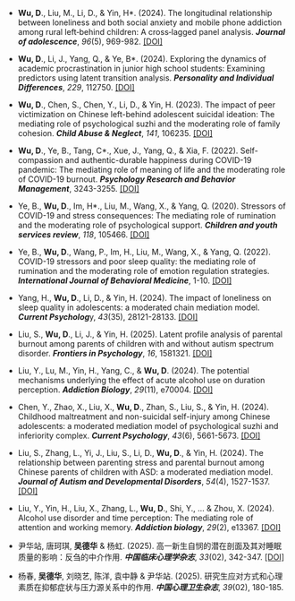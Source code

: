 - <strong>Wu, D</strong>., Liu, M., Li, D., & Yin, H*. (2024). The longitudinal relationship between loneliness and both social anxiety and mobile phone addiction among rural left‐behind children: A cross‐lagged panel analysis. <strong><em>Journal of adolescence</em></strong>, <em>96</em>(5), 969-982. [[DOI]](https://doi.org/10.1002/jad.12309)

- <strong>Wu, D</strong>., Li, J., Yang, Q., & Ye, B*. (2024). Exploring the dynamics of academic procrastination in junior high school students: Examining predictors using latent transition analysis. <strong><em>Personality and Individual Differences</em></strong>, <em>229</em>, 112750. [[DOI]](https://doi.org/10.1016/j.paid.2024.112750)

- <strong>Wu, D</strong>., Chen, S., Chen, Y., Li, D., & Yin, H. (2023). The impact of peer victimization on Chinese left-behind adolescent suicidal ideation: The mediating role of psychological suzhi and the moderating role of family cohesion. <strong><em>Child Abuse & Neglect</em></strong>, <em>141</em>, 106235. [[DOI]](https://doi.org/10.1016/j.chiabu.2023.106235)

- <strong>Wu, D</strong>., Ye, B., Tang, C*., Xue, J., Yang, Q., & Xia, F. (2022). Self-compassion and authentic-durable happiness during COVID-19 pandemic: The mediating role of meaning of life and the moderating role of COVID-19 burnout. <strong><em>Psychology Research and Behavior Management</em></strong>, 3243-3255. [[DOI]](https://doi.org/10.2147/PRBM.S380874)

- Ye, B., <strong>Wu, D</strong>., Im, H*., Liu, M., Wang, X., & Yang, Q. (2020). Stressors of COVID-19 and stress consequences: The mediating role of rumination and the moderating role of psychological support. <strong><em>Children and youth services review</em></strong>, <em>118</em>, 105466. [[DOI]](https://doi.org/10.1016/j.childyouth.2020.105466)

- Ye, B., <strong>Wu, D</strong>., Wang, P., Im, H., Liu, M., Wang, X., & Yang, Q. (2022). COVID-19 stressors and poor sleep quality: the mediating role of rumination and the moderating role of emotion regulation strategies. <strong><em>International Journal of Behavioral Medicine</em></strong>, 1-10. [[DOI]](https://doi.org/10.1007/s12529-021-10026-w)

- Yang, H., <strong>Wu, D</strong>., Li, D., & Yin, H. (2024). The impact of loneliness on sleep quality in adolescents: a moderated chain mediation model. <strong><em>Current Psycholog</em></strong>y, <em>43</em>(35), 28121-28133. [[DOI]](https://doi.org/10.1007/s12144-024-06411-9)

- Liu, S., <strong>Wu, D</strong>., Li, J., & Yin, H. (2025). Latent profile analysis of parental burnout among parents of children with and without autism spectrum disorder. <strong><em>Frontiers in Psychology</em></strong>, <em>16</em>, 1581321. [[DOI]](https://doi.org/10.3389/fpsyg.2025.1581321)

- Liu, Y., Lu, M., Yin, H., Yang, C., & <strong>Wu, D</strong>. (2024). The potential mechanisms underlying the effect of acute alcohol use on duration perception. <strong><em>Addiction Biology</em></strong>, <em>29</em>(11), e70004. [[DOI]](https://doi.org/10.1111/adb.70004)

- Chen, Y., Zhao, X., Liu, X., <strong>Wu, D</strong>., Zhan, S., Liu, S., & Yin, H. (2024). Childhood maltreatment and non-suicidal self-injury among Chinese adolescents: a moderated mediation model of psychological suzhi and inferiority complex. <strong><em>Current Psychology</em></strong>, <em>43</em>(6), 5661-5673. [[DOI]](https://doi.org/10.1007/s12144-023-04771-2)

- Liu, S., Zhang, L., Yi, J., Liu, S., Li, D., <strong>Wu, D</strong>., & Yin, H. (2024). The relationship between parenting stress and parental burnout among Chinese parents of children with ASD: a moderated mediation model. <strong><em>Journal of Autism and Developmental Disorders</em></strong>, <em>54</em>(4), 1527-1537. [[DOI]](https://doi.org/10.1007/s10803-022-05854-y)

- Liu, Y., Yin, H., Liu, X., Zhang, L., <strong>Wu, D</strong>., Shi, Y., ... & Zhou, X. (2024). Alcohol use disorder and time perception: The mediating role of attention and working memory. <strong><em>Addiction biology</em></strong>, <em>29</em>(2), e13367. [[DOI]](https://doi.org/10.1111/adb.13367)

- 尹华站, 唐珂琪, <strong>吴德华</strong> & 杨虹. (2025). 高一新生自悯的潜在剖面及其对睡眠质量的影响：反刍的中介作用. <strong><em>中国临床心理学杂志</em></strong>, <em>33</em>(02), 342-347. [[DOI]](https://doi.org/10.16128/j.cnki.1005-3611.2025.02.021)

- 杨春, <strong>吴德华</strong>, 刘晓艺, 陈洋, 袁中静 & 尹华站. (2025). 研究生应对方式和心理素质在抑郁症状与压力源关系中的作用. <strong><em>中国心理卫生杂志</em></strong>, <em>39</em>(02), 180-185.







